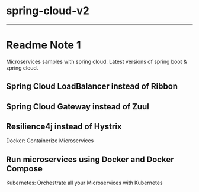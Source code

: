 # spring-cloud-v2

---
# Readme Note 1
Microservices samples with spring cloud. Latest versions of spring boot & spring cloud. 

## Spring Cloud LoadBalancer instead of Ribbon
## Spring Cloud Gateway instead of Zuul
## Resilience4j instead of Hystrix

Docker: Containerize Microservices
## Run microservices using Docker and Docker Compose

Kubernetes: Orchestrate all your Microservices with Kubernetes


